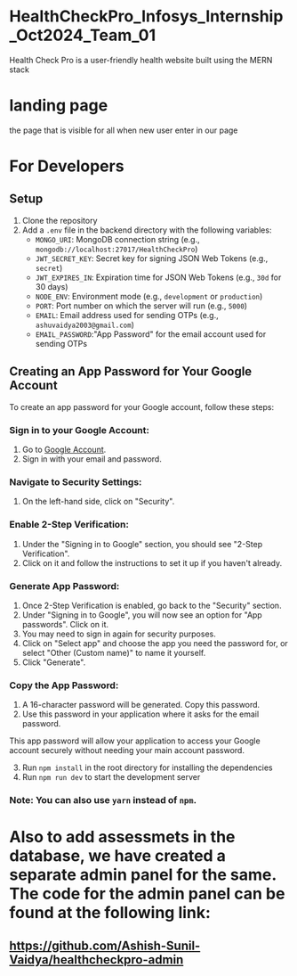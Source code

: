 # HealthCheckPro_Infosys_Internship_Oct2024_Team_01
Health Check Pro is a user-friendly health website built using the MERN stack

# landing page 
the page that is visible for all when new user enter in our page

# For Developers

## Setup

1. Clone the repository
2. Add a `.env` file in the backend directory with the following variables:
   - `MONGO_URI`: MongoDB connection string (e.g., `mongodb://localhost:27017/HealthCheckPro`)
   - `JWT_SECRET_KEY`: Secret key for signing JSON Web Tokens (e.g., `secret`)
   - `JWT_EXPIRES_IN`: Expiration time for JSON Web Tokens (e.g., `30d` for 30 days)
   - `NODE_ENV`: Environment mode (e.g., `development` or `production`)
   - `PORT`: Port number on which the server will run (e.g., `5000`)
   - `EMAIL`: Email address used for sending OTPs (e.g., `ashuvaidya2003@gmail.com`)
   - `EMAIL_PASSWORD`:"App Password" for the email account used for sending OTPs 
  ## Creating an App Password for Your Google Account

To create an app password for your Google account, follow these steps:

### Sign in to your Google Account:

1. Go to [Google Account](https://myaccount.google.com/).
2. Sign in with your email and password.

### Navigate to Security Settings:

1. On the left-hand side, click on "Security".

### Enable 2-Step Verification:

1. Under the "Signing in to Google" section, you should see "2-Step Verification". 
2. Click on it and follow the instructions to set it up if you haven't already.

### Generate App Password:

1. Once 2-Step Verification is enabled, go back to the "Security" section.
2. Under "Signing in to Google", you will now see an option for "App passwords". Click on it.
3. You may need to sign in again for security purposes.
4. Click on "Select app" and choose the app you need the password for, or select "Other (Custom name)" to name it yourself.
5. Click "Generate".

### Copy the App Password:

1. A 16-character password will be generated. Copy this password.
2. Use this password in your application where it asks for the email password.

This app password will allow your application to access your Google account securely without needing your main account password.

3. Run `npm install` in the root directory for installing the dependencies
4. Run `npm run dev` to start the development server

### Note: You can also use `yarn` instead of `npm`.

# Also to add assessmets in the database, we have created a separate admin panel for the same. The code for the admin panel can be found at the following link:
## https://github.com/Ashish-Sunil-Vaidya/healthcheckpro-admin

